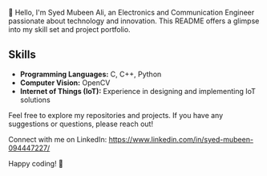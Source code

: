 <!--# Electronics and Communication Engineer
-->
👋 Hello, I'm Syed Mubeen Ali, an Electronics and Communication Engineer passionate about technology and innovation. This README offers a glimpse into my skill set and project portfolio.

## Skills

- **Programming Languages:** C, C++, Python
- **Computer Vision:** OpenCV
- **Internet of Things (IoT):** Experience in designing and implementing IoT solutions
<!-- - **Artificial Intelligence and Machine Learning:** Currently exploring and learning
-->
<!--
## Projects

### Computer Vision with OpenCV

1. **Object Detection using OpenCV:** [Link to the project repository]

   Description: This project involves implementing object detection using OpenCV. I utilized [mention any specific algorithms or models used].

2. **Image Processing with OpenCV:** [Link to the project repository]

   Description: In this project, I worked on various image processing tasks using OpenCV, such as [mention specific tasks].

### Programming Projects

1. **Data Structures in C++:** [Link to the project repository]

   Description: Implemented common data structures like linked lists, stacks, and queues in C++.

2. **GUI Application in Python:** [Link to the project repository]

   Description: Developed a graphical user interface (GUI) application using Python and [mention any GUI library used].

### AI and ML Exploration

1. **Machine Learning Basics:** [Link to the project repository]

   Description: A collection of notebooks covering the fundamentals of machine learning, including regression, classification, and clustering.

2. **Neural Network Implementation:** [Link to the project repository]

   Description: Implemented a basic neural network from scratch using Python and NumPy.

### IoT Projects

1. **Smart Home System:** [Link to the project repository]

   Description: Designed an IoT-based smart home system that [mention specific functionalities, e.g., controls lights, temperature].

2. **IoT Sensor Data Analysis:** [Link to the project repository]

   Description: Analyzed sensor data collected from IoT devices to derive insights and patterns.

## Learning Path

I am currently on a learning journey in the field of AI and ML. Here are some areas I'm exploring:

- Deep Learning
- Natural Language Processing (NLP)
- Reinforcement Learning
-->
Feel free to explore my repositories and projects. If you have any suggestions or questions, please reach out!

Connect with me on LinkedIn: https://www.linkedin.com/in/syed-mubeen-094447227/

Happy coding! 🚀


